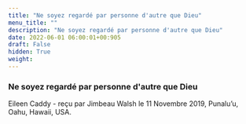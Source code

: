 ```yaml
---
title: "Ne soyez regardé par personne d'autre que Dieu"
menu_title: ""
description: "Ne soyez regardé par personne d'autre que Dieu"
date: 2022-06-01 06:00:01+00:905
draft: False
hidden: True
weight:
---
```

### Ne soyez regardé par personne d'autre que Dieu

Eileen Caddy - reçu par Jimbeau Walsh le 11 Novembre 2019, Punalu’u, Oahu, Hawaii, USA.



